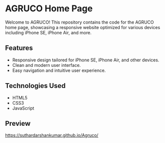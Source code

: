 # AGRUCO Home Page

Welcome to AGRUCO! This repository contains the code for the AGRUCO home page, showcasing a responsive website optimized for various devices including iPhone SE, iPhone Air, and more.

## Features

- Responsive design tailored for iPhone SE, iPhone Air, and other devices.
- Clean and modern user interface.
- Easy navigation and intuitive user experience.

## Technologies Used

- HTML5
- CSS3
- JavaScript

## Preview
https://suthardarshankumar.github.io/Agruco/
